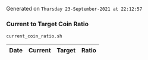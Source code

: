 Generated on `Thursday 23-September-2021 at 22:12:57`

### Current to Target Coin Ratio
`current_coin_ratio.sh`

Date|Current|Target|Ratio
---|---|---|---
